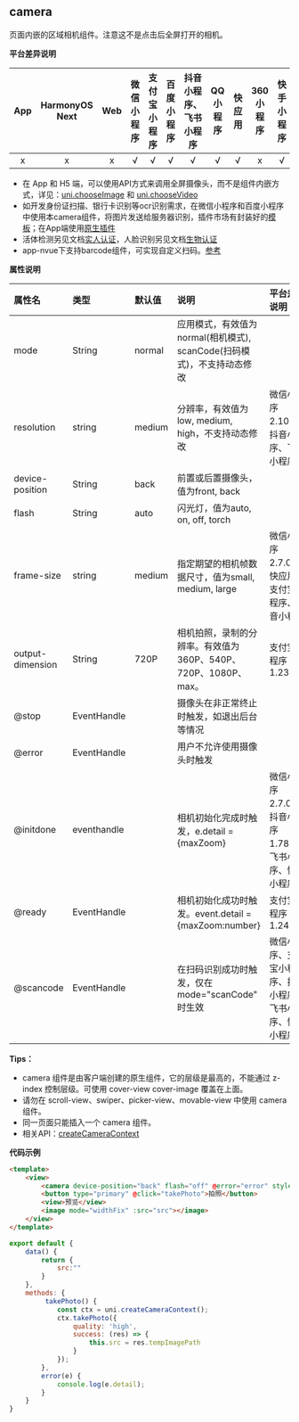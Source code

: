 ## camera
页面内嵌的区域相机组件。注意这不是点击后全屏打开的相机。

**平台差异说明**

|App|HarmonyOS Next|Web|微信小程序|支付宝小程序|百度小程序|抖音小程序、飞书小程序|QQ小程序|快应用|360小程序|快手小程序|京东小程序|元服务|小红书小程序|
|:-:|:-:|:-:|:-:|:-:|:-:|:-:|:-:|:-:|:-:|:-:|:-:|:-:|:-:|
|x|x|x|√|√|√|√|√|√|x|√|√|√|x|

* 在 App 和 H5 端，可以使用API方式来调用全屏摄像头，而不是组件内嵌方式，详见：[uni.chooseImage](/api/media/image?id=chooseimage) 和 [uni.chooseVideo](/api/media/video?id=choosevideo)
* 如开发身份证扫描、银行卡识别等ocr识别需求，在微信小程序和百度小程序中使用本camera组件，将图片发送给服务器识别，插件市场有封装好的[模板](https://ext.dcloud.net.cn/search?q=%E5%B0%8F%E7%A8%8B%E5%BA%8F%E7%9B%B8%E6%9C%BA)；在App端使用[原生插件](https://ext.dcloud.net.cn/search?q=ocr)
* 活体检测另见文档[实人认证](/api/plugins/facialRecognitionVerify)，人脸识别另见文档[生物认证](/api/system/authentication)
* app-nvue下支持barcode组件，可实现自定义扫码。[参考](https://uniapp.dcloud.io/component/barcode)

**属性说明**

|属性名|类型|默认值|说明|平台差异说明|
|:-|:-|:-|:-|:-|
|mode|String|normal	|应用模式，有效值为 normal(相机模式), scanCode(扫码模式)，不支持动态修改	||
|resolution|string|medium|分辨率，有效值为low, medium, high，不支持动态修改|微信小程序2.10.0、抖音小程序、飞书小程序|
|device-position|String			|back		|前置或后置摄像头，值为front, back|		|
|flash			|String			|auto		|闪光灯，值为auto, on, off, torch|			|
|frame-size|string|medium|指定期望的相机帧数据尺寸，值为small, medium, large|微信小程序2.7.0、快应用、支付宝小程序、抖音小程序|
|output-dimension	|String		|720P		|相机拍照，录制的分辨率。有效值为 360P、540P、720P、1080P、max。|	支付宝小程序1.23.0	|
|@stop		|EventHandle	|			|摄像头在非正常终止时触发，如退出后台等情况|		|
|@error		|EventHandle	|			|用户不允许使用摄像头时触发|			|
|@initdone|eventhandle||相机初始化完成时触发，e.detail = {maxZoom}|微信小程序2.7.0、抖音小程序1.78.0、飞书小程序、快手小程序|
|@ready		|EventHandle	|			|相机初始化成功时触发。event.detail = {maxZoom:number}|支付宝小程序1.24.3	|
|@scancode		|EventHandle	|		|在扫码识别成功时触发，仅在 mode="scanCode" 时生效|微信小程序、支付宝小程序、抖音小程序、飞书小程序、快手小程序|



**Tips：**
* camera 组件是由客户端创建的原生组件，它的层级是最高的，不能通过 z-index 控制层级。可使用 cover-view cover-image 覆盖在上面。
* 请勿在 scroll-view、swiper、picker-view、movable-view 中使用 camera 组件。
* 同一页面只能插入一个 camera 组件。
* 相关API：[createCameraContext](/api/media/camera-context)


**代码示例**

```html
<template>
	<view>
        <camera device-position="back" flash="off" @error="error" style="width: 100%; height: 300px;"></camera>
        <button type="primary" @click="takePhoto">拍照</button>
        <view>预览</view>
        <image mode="widthFix" :src="src"></image>
    </view>
</template>
```

```javascript
export default {
    data() {
        return {
            src:""
        }
    },
    methods: {
         takePhoto() {
            const ctx = uni.createCameraContext();
            ctx.takePhoto({
                quality: 'high',
                success: (res) => {
                    this.src = res.tempImagePath
                }
            });
        },
        error(e) {
            console.log(e.detail);
        }
    }
}
```
